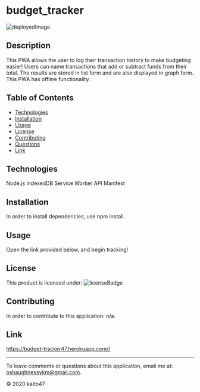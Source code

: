 # budget_tracker

![deployedImage]()

## Description 

This PWA allows the user to log their transaction history to make budgeting easier! Users can name transactions that add or subtract funds from their total. The results are stored in list form and are also displayed in graph form. This PWA has offline functionality. 

## Table of Contents
* [Technologies](#technologies)
* [Installation](#installation)
* [Usage](#usage)
* [License](#license)
* [Contributing](#contributing)
* [Questions](#email)
* [Link](#link)


## Technologies

Node.js
indexedDB
Service Worker API
Manifest 

## Installation 

In order to install dependencies, use npm install.
    
## Usage

Open the link provided below, and begin tracking! 

## License

This product is licensed under: ![licenseBadge](https://img.shields.io/badge/badge-none-brightgreen)

## Contributing

In order to contribute to this application: n/a.

## Link

https://budget-tracker47.herokuapp.com//

----
To leave comments or questions about this application, email me at: oshaughnessykm@gmail.com.

© 2020 kaito47